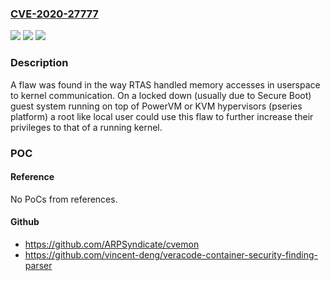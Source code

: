 ### [CVE-2020-27777](https://cve.mitre.org/cgi-bin/cvename.cgi?name=CVE-2020-27777)
![](https://img.shields.io/static/v1?label=Product&message=kernel&color=blue)
![](https://img.shields.io/static/v1?label=Version&message=n%2Fa&color=blue)
![](https://img.shields.io/static/v1?label=Vulnerability&message=CWE-862&color=brighgreen)

### Description

A flaw was found in the way RTAS handled memory accesses in userspace to kernel communication. On a locked down (usually due to Secure Boot) guest system running on top of PowerVM or KVM hypervisors (pseries platform) a root like local user could use this flaw to further increase their privileges to that of a running kernel.

### POC

#### Reference
No PoCs from references.

#### Github
- https://github.com/ARPSyndicate/cvemon
- https://github.com/vincent-deng/veracode-container-security-finding-parser

